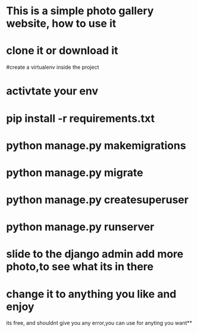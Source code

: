 # This is a simple photo gallery website, how to use it 

# clone it or download it
#create a virtualenv inside the project
# activtate your env 
# pip install -r requirements.txt
# python manage.py makemigrations
# python manage.py migrate
# python manage.py createsuperuser
# python manage.py runserver
# slide to the django admin add more photo,to see what its in there
# change it to anything you like and enjoy 
its free, and shouldnt give you any error,you can use for anyting you want**

